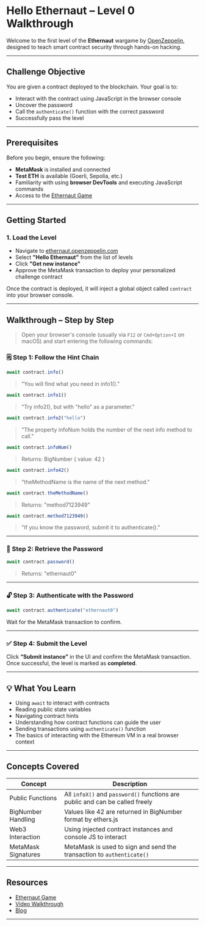 # Hello Ethernaut – Level 0 Walkthrough

Welcome to the first level of the **Ethernaut** wargame by [OpenZeppelin](https://ethernaut.openzeppelin.com/), designed to teach smart contract security through hands-on hacking.

---

## Challenge Objective

You are given a contract deployed to the blockchain. Your goal is to:

- Interact with the contract using JavaScript in the browser console
- Uncover the password
- Call the `authenticate()` function with the correct password
- Successfully pass the level

---

## Prerequisites

Before you begin, ensure the following:

- **MetaMask** is installed and connected
- **Test ETH** is available (Goerli, Sepolia, etc.)
- Familiarity with using **browser DevTools** and executing JavaScript commands
- Access to the [Ethernaut Game](https://ethernaut.openzeppelin.com/)

---

## Getting Started

### 1. **Load the Level**

- Navigate to [ethernaut.openzeppelin.com](https://ethernaut.openzeppelin.com/)
- Select **"Hello Ethernaut"** from the list of levels
- Click **"Get new instance"**
- Approve the MetaMask transaction to deploy your personalized challenge contract

Once the contract is deployed, it will inject a global object called `contract` into your browser console.

---

## Walkthrough – Step by Step

> Open your browser's console (usually via `F12` or `Cmd+Option+I` on macOS) and start entering the following commands:

### 🗒️ Step 1: Follow the Hint Chain

```js
await contract.info()
```
> "You will find what you need in info1()."

```js
await contract.info1()
```
> "Try info2(), but with "hello" as a parameter."

```js
await contract.info2("hello")
```
> "The property infoNum holds the number of the next info method to call."

```js
await contract.infoNum()
```
> Returns: BigNumber { value: 42 }

```js
await contract.info42()
```
> "theMethodName is the name of the next method."

```js
await contract.theMethodName()
```
> Returns: "method7123949"

```js
await contract.method7123949()
```
> "If you know the password, submit it to authenticate()."

---

### 🔐 Step 2: Retrieve the Password

```js
await contract.password()
```
> Returns: "ethernaut0"

---

### 🔓 Step 3: Authenticate with the Password

```js
await contract.authenticate("ethernaut0")
```
Wait for the MetaMask transaction to confirm.

---

### ✅ Step 4: Submit the Level

Click **“Submit instance”** in the UI and confirm the MetaMask transaction. Once successful, the level is marked as **completed**.

---

## 💡 What You Learn

- Using `await` to interact with contracts
- Reading public state variables
- Navigating contract hints
- Understanding how contract functions can guide the user
- Sending transactions using `authenticate()` function
- The basics of interacting with the Ethereum VM in a real browser context

---

## Concepts Covered

| Concept             | Description                                                                  |
| ------------------- | ---------------------------------------------------------------------------- |
| Public Functions    | All `infoX()` and `password()` functions are public and can be called freely |
| BigNumber Handling  | Values like 42 are returned in BigNumber format by ethers.js                 |
| Web3 Interaction    | Using injected contract instances and console JS to interact                 |
| MetaMask Signatures | MetaMask is used to sign and send the transaction to `authenticate()`        |

---

## Resources

- [Ethernaut Game](https://ethernaut.openzeppelin.com/)
- [Video Walkthrough](https://www.youtube.com/watch?v=Hzu36mTJLeA)
- [Blog](https://shubhamm.me/blog/07-ethernaut-challenges-hello-ethernaut)

---